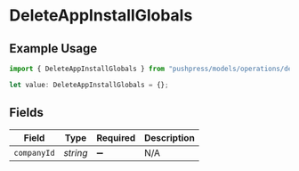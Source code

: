 # DeleteAppInstallGlobals

## Example Usage

```typescript
import { DeleteAppInstallGlobals } from "pushpress/models/operations/deleteappinstall.js";

let value: DeleteAppInstallGlobals = {};
```

## Fields

| Field              | Type               | Required           | Description        |
| ------------------ | ------------------ | ------------------ | ------------------ |
| `companyId`        | *string*           | :heavy_minus_sign: | N/A                |